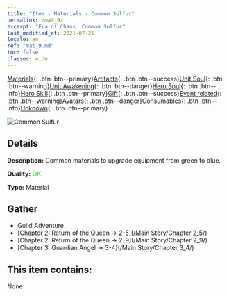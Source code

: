 ```yaml
---
title: "Item - Materials - Common Sulfur"
permalink: /mat_9/
excerpt: "Era of Chaos  Common Sulfur"
last_modified_at: 2021-07-21
locale: en
ref: "mat_9.md"
toc: false
classes: wide
---
```

 [Materials](/Items/){: .btn .btn--primary}[Artifacts](/Items/Artifacts/){: .btn .btn--success}[Unit Soul](/Items/UnitSoul/){: .btn .btn--warning}[Unit Awakening](/Items/UnitAwakening/){: .btn .btn--danger}[Hero Soul](/Items/HeroSoul/){: .btn .btn--info}[Hero Skill](/Items/HeroSkill/){: .btn .btn--primary}[Gift](/Items/Gift/){: .btn .btn--success}[Event related](/Items/Events/){: .btn .btn--warning}[Avatars](/Items/Avatars/){: .btn .btn--danger}[Consumables](/Items/Consumables/){: .btn .btn--info}[Unknown](/Items/Unknown/){: .btn .btn--primary}

 ![Common Sulfur](/images/t/i_cailiao_liuhuang1.png)

## Details
 **Description:** Common materials to upgrade equipment from green to blue.

 **Quality:** <span style="color: #32CD32">OK</span>

 **Type:** Material

## Gather

*    Guild Adventure 
*    [Chapter 2: Return of the Queen -> 2-5](/Main Story/Chapter 2_5/) 
*    [Chapter 2: Return of the Queen -> 2-9](/Main Story/Chapter 2_9/) 
*    [Chapter 3: Guardian Angel -> 3-4](/Main Story/Chapter 3_4/) 

## This item contains:

  None

